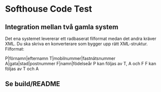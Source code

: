 # Softhouse Code Test

## Integration mellan två gamla system

Det ena systemet levererar ett radbaserat filformat medan det andra kräver XML. Du ska skriva en konverterare som bygger upp rätt XML-struktur.
Filformat:

P|förnamn|efternamn 
T|mobilnummer|fastnätsnummer 
A|gata|stad|postnummer 
F|namn|födelseår 
P kan följas av T, A och F 
F kan följas av T och A 

## Se build/README
